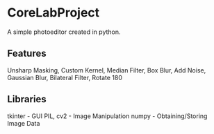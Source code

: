 # CoreLabProject

A simple photoeditor created in python. 

## Features

Unsharp Masking, Custom Kernel, Median Filter, Box Blur, Add Noise, Gaussian Blur, Bilateral Filter, Rotate 180

## Libraries

tkinter - GUI
PIL, cv2 - Image Manipulation 
numpy - Obtaining/Storing Image Data 

